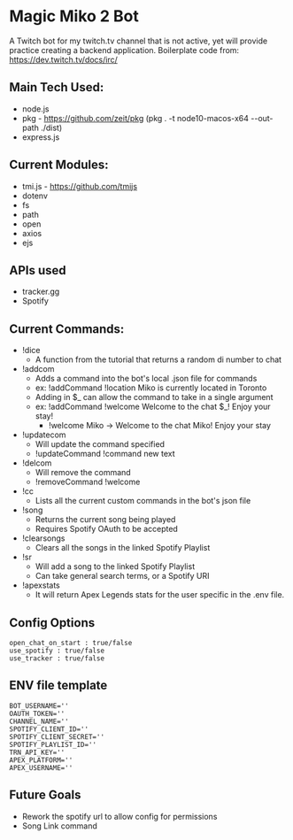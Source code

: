 # Magic Miko 2 Bot
A Twitch bot for my twitch.tv channel that is not active, yet will provide practice creating a backend application.
Boilerplate code from: https://dev.twitch.tv/docs/irc/

## Main Tech Used:
- node.js
- pkg - https://github.com/zeit/pkg (pkg . -t node10-macos-x64 --out-path ./dist)
- express.js

## Current Modules:
- tmi.js - https://github.com/tmijs
- dotenv
- fs
- path
- open
- axios
- ejs

## APIs used
- tracker.gg
- Spotify

## Current Commands:
- !dice
  - A function from the tutorial that returns a random di number to chat
- !addcom
  - Adds a command into the bot's local .json file for commands
  - ex: !addCommand !location Miko is currently located in Toronto
  - Adding in $_ can allow the command to take in a single argument
  - ex: !addCommand !welcome Welcome to the chat $_! Enjoy your stay!
    - !welcome Miko -> Welcome to the chat Miko! Enjoy your stay
- !updatecom
  - Will update the command specified
  - !updateCommand !command new text
- !delcom
  - Will remove the command
  - !removeCommand !welcome
- !cc
  - Lists all the current custom commands in the bot's json file
- !song
  - Returns the current song being played
  - Requires Spotify OAuth to be accepted
- !clearsongs
  - Clears all the songs in the linked Spotify Playlist
- !sr
  - Will add a song to the linked Spotify Playlist
  - Can take general search terms, or a Spotify URI
- !apexstats
  - It will return Apex Legends stats for the user specific in the .env file.

## Config Options
~~~~
open_chat_on_start : true/false
use_spotify : true/false
use_tracker : true/false
~~~~

## ENV file template
~~~~
BOT_USERNAME=''
OAUTH_TOKEN=''
CHANNEL_NAME=''
SPOTIFY_CLIENT_ID=''
SPOTIFY_CLIENT_SECRET=''
SPOTIFY_PLAYLIST_ID=''
TRN_API_KEY=''
APEX_PLATFORM=''
APEX_USERNAME=''
~~~~

## Future Goals
- Rework the spotify url to allow config for permissions
- Song Link command